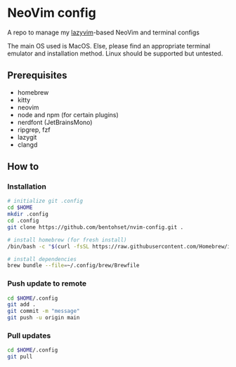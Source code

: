 # NeoVim config

A repo to manage my [lazyvim](http://www.lazyvim.org/)-based NeoVim and terminal configs

The main OS used is MacOS. Else, please find an appropriate terminal emulator and installation method. Linux should be supported but untested.

## Prerequisites

- homebrew
- kitty
- neovim
- node and npm (for certain plugins)
- nerdfont (JetBrainsMono)
- ripgrep, fzf
- lazygit
- clangd

## How to

### Installation

```bash
# initialize git .config
cd $HOME
mkdir .config
cd .config
git clone https://github.com/bentohset/nvim-config.git .

# install homebrew (for fresh install)
/bin/bash -c "$(curl -fsSL https://raw.githubusercontent.com/Homebrew/install/HEAD/install.sh)"

# install dependencies
brew bundle --file=~/.config/brew/Brewfile
```

### Push update to remote

```bash
cd $HOME/.config
git add .
git commit -m "message"
git push -u origin main
```

### Pull updates

```bash
cd $HOME/.config
git pull
```
